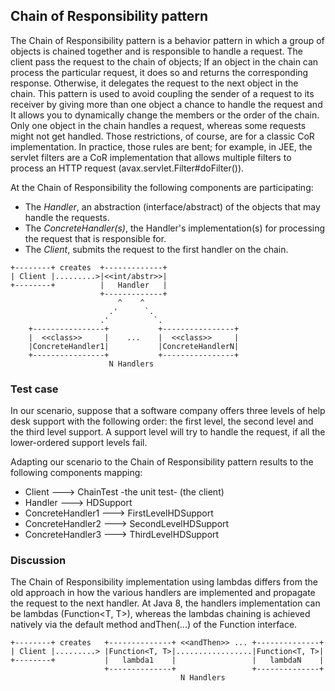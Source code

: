 ## Chain of Responsibility pattern

The Chain of Responsibility pattern is a behavior pattern in which a group of objects is chained together
and is responsible to handle a request. The client pass the request to the chain of objects; If an object
in the chain can process the particular request, it does so and returns the corresponding response.
Otherwise, it delegates the request to the next object in the chain.
This pattern is used to avoid coupling the sender of a request to its receiver by giving more than one object
a chance to handle the request and It allows you to dynamically change the members or the order of the chain.
Only one object in the chain handles a request, whereas some requests might not get handled. Those restrictions,
of course, are for a classic CoR implementation. In practice, those rules are bent; for example, in JEE,
the servlet filters are a CoR implementation that allows multiple filters to process an HTTP request
(avax.servlet.Filter#doFilter()).

At the Chain of Responsibility the following components are participating:
* The _Handler_, an abstraction (interface/abstract) of the objects that may handle the requests.
* The _ConcreteHandler(s)_, the Handler's implementation(s) for processing the request that is responsible for.
* The _Client_, submits the request to the first handler on the chain.

```
+--------+ creates  +-------------+
| Client |.........>|<<int/abstr>>|
+--------+          |   Handler   |
                    +-------------+
                        ^    ^
                      .'      `.
                    .'          `.
    +----------------+           +----------------+
    |  <<class>>     |    ...    |  <<class>>     |
    |ConcreteHandler1|           |ConcreteHandlerN|
    +----------------+           +----------------+
                      N Handlers
```

### Test case

In our scenario, suppose that a software company offers three levels of help desk support with the following order:
the first level, the second level and the third level support. A support level will try to handle the request, if
all the lower-ordered support levels fail.

Adapting our scenario to the Chain of Responsibility pattern results to the following components mapping:
* Client             --->   ChainTest -the unit test- (the client)
* Handler            --->   HDSupport
* ConcreteHandler1   --->   FirstLevelHDSupport
* ConcreteHandler2   --->   SecondLevelHDSupport
* ConcreteHandler3   --->   ThirdLevelHDSupport

### Discussion

The Chain of Responsibility implementation using lambdas differs from the old approach in how the various handlers
are implemented and propagate the request to the next handler. At Java 8, the handlers implementation can be lambdas
(Function<T, T>), whereas the lambdas chaining is achieved natively via the default method andThen(...) of
the Function interface.

```
+--------+ creates   +--------------+ <<andThen>> ... +--------------+
| Client |.........> |Function<T, T>|.................|Function<T, T>|
+--------+           |   lambda1    |                 |   lambdaN    |
                     +--------------+                 +--------------+
                                      N Handlers
```
